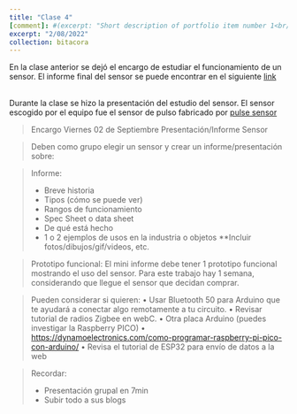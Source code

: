 ```yaml
---
title: "Clase 4"
[comment]: #(excerpt: "Short description of portfolio item number 1<br/><img src='/images/500x300.png'>")
excerpt: "2/08/2022"
collection: bitacora
---
```



En la clase anterior se dejó el encargo de estudiar el funcionamiento de un sensor.
El informe final del sensor se puede encontrar en el siguiente [link](https://docs.google.com/document/d/1j-7K9k5n8qEvgfM18vUcOIWZIa7wuR-04lXfG3Sfves/edit?usp=sharing)<br><br>

Durante la clase se hizo la presentación del estudio del sensor.
El sensor escogido por el equipo fue el sensor de pulso fabricado por [pulse sensor](https://pulsesensor.com)


> Encargo Viernes 02 de Septiembre
> Presentación/Informe Sensor

> Deben como grupo elegir un sensor y crear un informe/presentación sobre: 

> Informe:
> -	Breve historia
> -	Tipos (cómo se puede ver) 
> -	Rangos de funcionamiento 
> -	Spec Sheet o data sheet
> -	De qué está hecho 
> -	1 o 2 ejemplos de usos en la industria o objetos 
> **Incluir fotos/dibujos/gif/videos, etc.

> Prototipo funcional:
> El mini informe debe tener 1 prototipo funcional mostrando el uso del sensor. Para este trabajo hay 1 semana, considerando que llegue el sensor que decidan comprar.

> Pueden considerar si quieren:
> •	Usar Bluetooth 50 para Arduino que te ayudará a conectar algo remotamente a tu circuito.
> •	Revisar tutorial de radios Zigbee en webC.
> •	Otra placa Arduino (puedes investigar la Raspberry PICO)
> •	https://dynamoelectronics.com/como-programar-raspberry-pi-pico-con-arduino/
> •	Revisa el tutorial de ESP32 para envío de datos a la web

> Recordar:
> -	Presentación grupal en 7min 
> -	Subir todo a sus blogs

